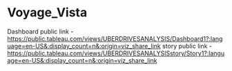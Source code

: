 # Voyage_Vista
Dashboard public link - https://public.tableau.com/views/UBERDRIVESANALYSIS/Dashboard1?:language=en-US&:display_count=n&:origin=viz_share_link
story public link - https://public.tableau.com/views/UBERDRIVESANALYSISstory/Story1?:language=en-US&:display_count=n&:origin=viz_share_link
